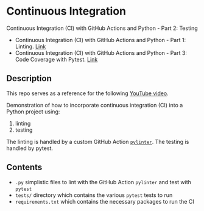 # Continuous Integration
Continuous Integration (CI) with GitHub Actions and Python - Part 2: Testing
- Continuous Integration (CI) with GitHub Actions and Python - Part 1: Linting. [Link](https://github.com/nekoemperor/CI-Linting)
- Continuous Integration (CI) with GitHub Actions and Python - Part 3: Code Coverage with Pytest. [Link](https://github.com/nekoemperor/CI-Code-Coverage-Pytest)

## Description
This repo serves as a reference for the following [YouTube video](https://www.youtube.com/watch?v=rY-igT2N8zU&list=PL0dOL8Z7pG3J6t1pqRQiNarBGY-ZnIJcq&index=2).

Demonstration of how to incorporate continuous integration (CI) into a Python project using:

1. linting
2. testing

The linting is handled by a custom GitHub Action [`pylinter`](https://github.com/marketplace/actions/pylinter). The testing is handled by pytest.

## Contents
* `.py` simplistic files to lint with the GitHub Action `pylinter` and test with `pytest`
* `tests/` directory which contains the various `pytest` tests to run
* `requirements.txt` which contains the necessary packages to run the CI
